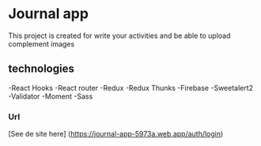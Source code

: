 # Journal app

This project is created for write your activities and be able to upload complement images

## technologies

-React Hooks
-React router
-Redux
-Redux Thunks
-Firebase
-Sweetalert2
-Validator
-Moment
-Sass

### Url

[See de site here] (https://journal-app-5973a.web.app/auth/login)